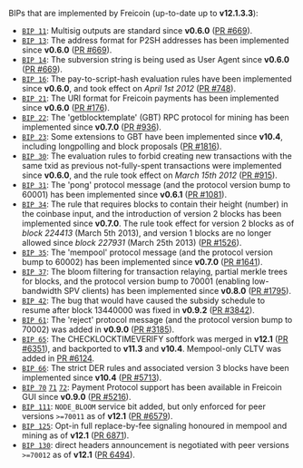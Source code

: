BIPs that are implemented by Freicoin (up-to-date up to **v12.1.3.3**):

* [`BIP 11`](https://github.com/freicoin/bips/blob/master/bip-0011.mediawiki): Multisig outputs are standard since **v0.6.0** ([PR #669](https://github.com/freicoin/freicoin/pull/669)).
* [`BIP 13`](https://github.com/freicoin/bips/blob/master/bip-0013.mediawiki): The address format for P2SH addresses has been implemented since **v0.6.0** ([PR #669](https://github.com/freicoin/freicoin/pull/669)).
* [`BIP 14`](https://github.com/freicoin/bips/blob/master/bip-0014.mediawiki): The subversion string is being used as User Agent since **v0.6.0** ([PR #669](https://github.com/freicoin/freicoin/pull/669)).
* [`BIP 16`](https://github.com/freicoin/bips/blob/master/bip-0016.mediawiki): The pay-to-script-hash evaluation rules have been implemented since **v0.6.0**, and took effect on *April 1st 2012* ([PR #748](https://github.com/freicoin/freicoin/pull/748)).
* [`BIP 21`](https://github.com/freicoin/bips/blob/master/bip-0021.mediawiki): The URI format for Freicoin payments has been implemented since **v0.6.0** ([PR #176](https://github.com/freicoin/freicoin/pull/176)).
* [`BIP 22`](https://github.com/freicoin/bips/blob/master/bip-0022.mediawiki): The 'getblocktemplate' (GBT) RPC protocol for mining has been implemented since **v0.7.0** ([PR #936](https://github.com/freicoin/freicoin/pull/936)).
* [`BIP 23`](https://github.com/freicoin/bips/blob/master/bip-0023.mediawiki): Some extensions to GBT have been implemented since **v10.4**, including longpolling and block proposals ([PR #1816](https://github.com/freicoin/freicoin/pull/1816)).
* [`BIP 30`](https://github.com/freicoin/bips/blob/master/bip-0030.mediawiki): The evaluation rules to forbid creating new transactions with the same txid as previous not-fully-spent transactions were implemented since **v0.6.0**, and the rule took effect on *March 15th 2012* ([PR #915](https://github.com/freicoin/freicoin/pull/915)).
* [`BIP 31`](https://github.com/freicoin/bips/blob/master/bip-0031.mediawiki): The 'pong' protocol message (and the protocol version bump to 60001) has been implemented since **v0.6.1** ([PR #1081](https://github.com/freicoin/freicoin/pull/1081)).
* [`BIP 34`](https://github.com/freicoin/bips/blob/master/bip-0034.mediawiki): The rule that requires blocks to contain their height (number) in the coinbase input, and the introduction of version 2 blocks has been implemented since **v0.7.0**. The rule took effect for version 2 blocks as of *block 224413* (March 5th 2013), and version 1 blocks are no longer allowed since *block 227931* (March 25th 2013) ([PR #1526](https://github.com/freicoin/freicoin/pull/1526)).
* [`BIP 35`](https://github.com/freicoin/bips/blob/master/bip-0035.mediawiki): The 'mempool' protocol message (and the protocol version bump to 60002) has been implemented since **v0.7.0** ([PR #1641](https://github.com/freicoin/freicoin/pull/1641)).
* [`BIP 37`](https://github.com/freicoin/bips/blob/master/bip-0037.mediawiki): The bloom filtering for transaction relaying, partial merkle trees for blocks, and the protocol version bump to 70001 (enabling low-bandwidth SPV clients) has been implemented since **v0.8.0** ([PR #1795](https://github.com/freicoin/freicoin/pull/1795)).
* [`BIP 42`](https://github.com/freicoin/bips/blob/master/bip-0042.mediawiki): The bug that would have caused the subsidy schedule to resume after block 13440000 was fixed in **v0.9.2** ([PR #3842](https://github.com/freicoin/freicoin/pull/3842)).
* [`BIP 61`](https://github.com/freicoin/bips/blob/master/bip-0061.mediawiki): The 'reject' protocol message (and the protocol version bump to 70002) was added in **v0.9.0** ([PR #3185](https://github.com/freicoin/freicoin/pull/3185)).
* [`BIP 65`](https://github.com/freicoin/bips/blob/master/bip-0065.mediawiki): The CHECKLOCKTIMEVERIFY softfork was merged in **v12.1** ([PR #6351](https://github.com/freicoin/freicoin/pull/6351)), and backported to **v11.3** and **v10.4**. Mempool-only CLTV was added in [PR #6124](https://github.com/freicoin/freicoin/pull/6124).
* [`BIP 66`](https://github.com/freicoin/bips/blob/master/bip-0066.mediawiki): The strict DER rules and associated version 3 blocks have been implemented since **v10.4** ([PR #5713](https://github.com/freicoin/freicoin/pull/5713)).
* [`BIP 70`](https://github.com/freicoin/bips/blob/master/bip-0070.mediawiki) [`71`](https://github.com/freicoin/bips/blob/master/bip-0071.mediawiki) [`72`](https://github.com/freicoin/bips/blob/master/bip-0072.mediawiki): Payment Protocol support has been available in Freicoin GUI since **v0.9.0** ([PR #5216](https://github.com/freicoin/freicoin/pull/5216)).
* [`BIP 111`](https://github.com/freicoin/bips/blob/master/bip-0111.mediawiki): `NODE_BLOOM` service bit added, but only enforced for peer versions `>=70011` as of **v12.1** ([PR #6579](https://github.com/freicoin/freicoin/pull/6579)).
* [`BIP 125`](https://github.com/freicoin/bips/blob/master/bip-0125.mediawiki): Opt-in full replace-by-fee signaling honoured in mempool and mining as of **v12.1** ([PR 6871](https://github.com/freicoin/freicoin/pull/6871)).
* [`BIP 130`](https://github.com/freicoin/bips/blob/master/bip-0130.mediawiki): direct headers announcement is negotiated with peer versions `>=70012` as of **v12.1** ([PR 6494](https://github.com/freicoin/freicoin/pull/6494)).
